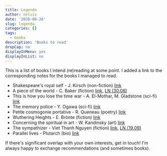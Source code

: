 ```yaml
---
title: Legenda
author: nelvis
date: '2020-08-26'
slug: legenda
categories: []
tags:
  - books
description: 'Books to read'
dropCap: no
displayInMenu: yes
displayInList: no
---
```


This is a list of books I intend (re)reading at some point. I added a link to the corresponding notes for the books I managed to read.

* Shakespeare's royal self - J. Kirsch (non-fiction) [link](https://www.goodreads.com/book/show/4624552-shakespeare-s-royal-self)
* A piece of the world - C. Baker (fiction) [link](https://www.goodreads.com/book/show/30255942-a-piece-of-the-world?ac=1&from_search=true&qid=2GV89y6t0M&rank=1), [LN (30.06)](https://naelvis.github.io/refactored-happiness/posts/a-piece-of-the-world-c-baker/)
* This is how you lose the time war - A. El-Mothar, M. Gladstone (sci-fi) [link](https://www.goodreads.com/book/show/43352954-this-is-how-you-lose-the-time-war?ac=1&from_search=true&qid=kVR3XrPRNO&rank=1)
* The memory police - Y. Ogawa (sci-fi) [link](https://www.goodreads.com/book/show/37004370-the-memory-police)
* Petite cosmogonie portative - R. Queneau (poetry) [link](https://www.goodreads.com/book/show/9671378-piccola-cosmogonia-portatile)
* Wuthering Heights - E. Brönte (fiction) [link](https://www.goodreads.com/book/show/6185.Wuthering_Heights)
* Concerning the spiritual in art - W. Kandinsky (art) [link](https://www.goodreads.com/book/show/857502.Concerning_the_Spiritual_in_Art)
* The sympathizer - Viet Thanh Nguyen (fiction) [link](https://www.goodreads.com/book/show/23168277-the-sympathizer), [LN (19.09)](https://naelvis.github.io/refactored-happiness/posts/the-sympathizer-viet-thanh-nguyen/)
* Parallel lives - Plutarch (bio) [link](https://www.goodreads.com/book/show/3679100-parallel-lives)


If there's significant overlap with your own interests, get in touch! I'm always happy to exchange recommendations (and sometimes books).
